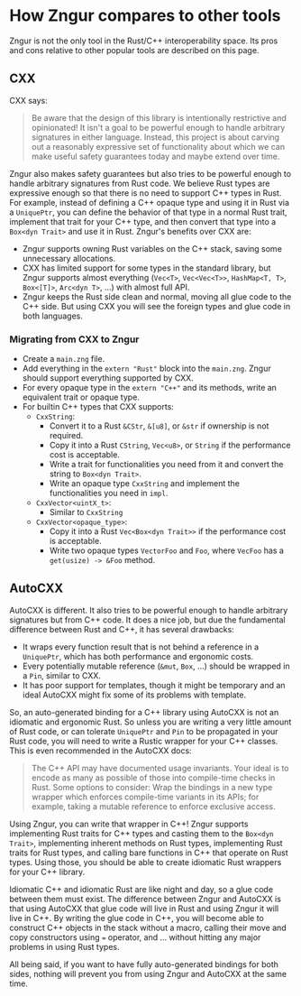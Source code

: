# How Zngur compares to other tools

Zngur is not the only tool in the Rust/C++ interoperability space. Its pros and cons relative to other popular tools are described
on this page.

## CXX

CXX says:

> Be aware that the design of this library is intentionally restrictive and opinionated! It isn't a goal to be powerful enough to handle arbitrary signatures in either language. Instead, this project is about carving out a reasonably expressive set of functionality about which we can make useful safety guarantees today and maybe extend over time.

Zngur also makes safety guarantees but also tries to be powerful enough to handle arbitrary signatures from Rust code. We believe
Rust types are expressive enough so that there is no need to support C++ types in Rust. For example, instead of defining a C++ opaque
type and using it in Rust via a `UniquePtr`, you can define the behavior of that type in a normal Rust trait, implement that trait
for your C++ type, and then convert that type into a `Box<dyn Trait>` and use it in Rust. Zngur's benefits over CXX are:

- Zngur supports owning Rust variables on the C++ stack, saving some unnecessary allocations.
- CXX has limited support for some types in the standard library, but Zngur supports almost everything (`Vec<T>`, `Vec<Vec<T>>`, `HashMap<T, T>`,
  `Box<[T]>`, `Arc<dyn T>`, ...) with almost full API.
- Zngur keeps the Rust side clean and normal, moving all glue code to the C++ side. But using CXX you will see the foreign types and glue code
  in both languages.

### Migrating from CXX to Zngur

- Create a `main.zng` file.
- Add everything in the `extern "Rust"` block into the `main.zng`. Zngur should support everything supported by CXX.
- For every opaque type in the `extern "C++"` and its methods, write an equivalent trait or opaque type.
- For builtin C++ types that CXX supports:
  - `CxxString`:
    - Convert it to a Rust `&CStr`, `&[u8]`, or `&str` if ownership is not required.
    - Copy it into a Rust `CString`, `Vec<u8>`, or `String` if the performance cost is acceptable.
    - Write a trait for functionalities you need from it and convert the string to `Box<dyn Trait>`.
    - Write an opaque type `CxxString` and implement the functionalities you need in `impl`.
  - `CxxVector<uintX_t>`:
    - Similar to `CxxString`
  - `CxxVector<opaque_type>`:
    - Copy it into a Rust `Vec<Box<dyn Trait>>` if the performance cost is acceptable.
    - Write two opaque types `VectorFoo` and `Foo`, where `VecFoo` has a `get(usize) -> &Foo` method.

## AutoCXX

AutoCXX is different. It also tries to be powerful enough to handle arbitrary signatures but from C++ code. It does a nice job, but due
the fundamental difference between Rust and C++, it has several drawbacks:

- It wraps every function result that is not behind a reference in a `UniquePtr`, which has both performance and ergonomic costs.
- Every potentially mutable reference (`&mut`, `Box`, ...) should be wrapped in a `Pin`, similar to CXX.
- It has poor support for templates, though it might be temporary and an ideal AutoCXX might fix some of its problems with template.

So, an auto-generated binding for a C++ library using AutoCXX is not an idiomatic and ergonomic Rust. So unless you are writing a very little
amount of Rust code, or can tolerate `UniquePtr` and `Pin` to be propagated in your Rust code, you will need to write a Rustic wrapper for
your C++ classes. This is even recommended in the AutoCXX docs:

> The C++ API may have documented usage invariants. Your ideal is to encode as many as possible of those into compile-time checks in Rust.
> Some options to consider:
> Wrap the bindings in a new type wrapper which enforces compile-time variants in its APIs; for example, taking a mutable reference to enforce exclusive access.

Using Zngur, you can write that wrapper in C++! Zngur supports implementing Rust traits for C++ types and casting them to
the `Box<dyn Trait>`, implementing inherent methods on Rust types, implementing Rust traits for Rust types, and calling bare functions
in C++ that operate on Rust types. Using those, you should be able to create idiomatic Rust wrappers for your C++ library.

Idiomatic C++ and idiomatic Rust are like night and day, so a glue code between them must exist. The difference between Zngur and AutoCXX is that
using AutoCXX that glue code will live in Rust and using Zngur it will live in C++. By writing the glue code in C++, you will become able to
construct C++ objects in the stack without a macro, calling their move and copy constructors using `=` operator, and ... without hitting any major
problems in using Rust types.

All being said, if you want to have fully auto-generated bindings for both sides, nothing will prevent you from using Zngur and AutoCXX at the same
time.
